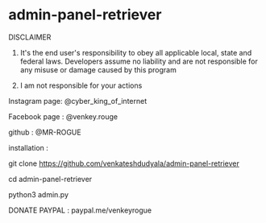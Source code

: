 # admin-panel-retriever
DISCLAIMER

1. It's the end user's responsibility to obey all applicable local, state and federal laws. 
Developers assume no liability and are not responsible for any misuse or damage caused by this program

2. I am not responsible for your actions

Instagram page: @cyber_king_of_internet

Facebook page : @venkey.rouge 

github    : @MR-ROGUE

installation :

git clone https://github.com/venkateshdudyala/admin-panel-retriever

cd admin-panel-retriever

python3 admin.py

DONATE
PAYPAL : paypal.me/venkeyrogue




